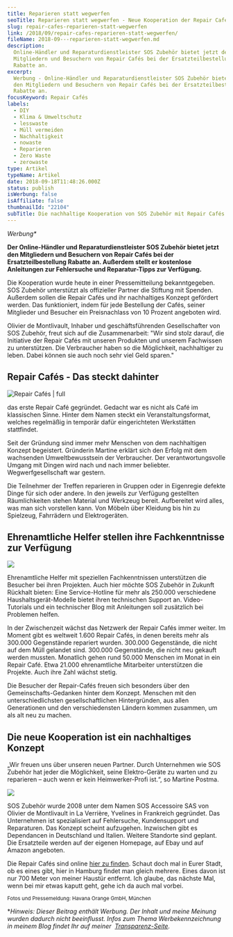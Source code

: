 ```yaml
---
title: Reparieren statt wegwerfen
seoTitle: Reparieren statt wegwerfen - Neue Kooperation der Repair Cafés
slug: repair-cafes-reparieren-statt-wegwerfen
link: /2018/09/repair-cafes-reparieren-statt-wegwerfen/
fileName: 2018-09---reparieren-statt-wegwerfen.md
description:
  Online-Händler und Reparaturdienstleister SOS Zubehör bietet jetzt den
  Mitgliedern und Besuchern von Repair Cafés bei der Ersatzteilbestellung
  Rabatte an.
excerpt:
  Werbung - Online-Händler und Reparaturdienstleister SOS Zubehör bietet jetzt
  den Mitgliedern und Besuchern von Repair Cafés bei der Ersatzteilbestellung
  Rabatte an.
focusKeyword: Repair Cafés
labels:
  - DIY
  - Klima & Umweltschutz
  - lesswaste
  - Müll vermeiden
  - Nachhaltigkeit
  - nowaste
  - Reparieren
  - Zero Waste
  - zerowaste
type: Artikel
typeName: Artikel
date: 2018-09-18T11:48:26.000Z
status: publish
isWerbung: false
isAffiliate: false
thumbnailId: "22104"
subTitle: Die nachhaltige Kooperation von SOS Zubehör mit Repair Cafés
---
```


<em>Werbung\*</em>

<strong>Der Online-Händler und Reparaturdienstleister SOS Zubehör bietet jetzt
den Mitgliedern und Besuchern von Repair Cafés bei der Ersatzteilbestellung
Rabatte an. Außerdem stellt er kostenlose Anleitungen zur Fehlersuche und
Reparatur-Tipps zur Verfügung.</strong>

Die Kooperation wurde heute in einer Pressemitteilung bekanntgegeben. SOS
Zubehör unterstützt als offizieller Partner die Stiftung mit Spenden. Außerdem
sollen die Repair Cafés und ihr nachhaltiges Konzept gefördert werden. Das
funktioniert, indem für jede Bestellung der Cafés, seiner Mitglieder und
Besucher ein Preisnachlass von 10 Prozent angeboten wird.

Olivier de Montlivault, Inhaber und geschäftsführenden Gesellschafter von SOS
Zubehör, freut sich auf die Zusammenarbeit: "Wir sind stolz darauf, die
Initiative der Repair Cafés mit unseren Produkten und unserem Fachwissen zu
unterstützen. Die Verbraucher haben so die Möglichkeit, nachhaltiger zu leben.
Dabei können sie auch noch sehr viel Geld sparen."

## Repair Cafés - Das steckt dahinter

![Repair Cafés | full](http://cardamonchai.com/wp-content/uploads/2018/09/unnamed-1.jpg)

das erste Repair Café gegründet. Gedacht war es nicht als Café im klassischen
Sinne. Hinter dem Namen steckt ein Veranstaltungsformat, welches regelmäßig in
temporär dafür eingerichteten Werkstätten stattfindet.

Seit der Gründung sind immer mehr Menschen von dem nachhaltigen Konzept
begeistert. Gründerin Martine erklärt sich den Erfolg mit dem wachsenden
Umweltbewusstsein der Verbraucher. Der verantwortungsvolle Umgang mit Dingen
wird nach und nach immer beliebter. Wegwerfgesellschaft war gestern.

Die Teilnehmer der Treffen reparieren in Gruppen oder in Eigenregie defekte
Dinge für sich oder andere. In den jeweils zur Verfügung gestellten
Räumlichkeiten stehen Material und Werkzeug bereit. Aufbereitet wird alles, was
man sich vorstellen kann. Von Möbeln über Kleidung bis hin zu Spielzeug,
Fahrrädern und Elektrogeräten.

## Ehrenamtliche Helfer stellen ihre Fachkenntnisse zur Verfügung

![](//ir-de.amazon-adsystem.com/e/ir?t=cardamonchai-21&l=ur2&o=3&camp=1638)

Ehrenamtliche Helfer mit speziellen Fachkenntnissen unterstützen die Besucher
bei ihren Projekten. Auch hier möchte SOS Zubehör in Zukunft Rückhalt bieten:
Eine Service-Hotline für mehr als 250.000 verschiedene Haushaltsgerät-Modelle
bietet ihren technischen Support an. Video-Tutorials und ein technischer Blog
mit Anleitungen soll zusätzlich bei Problemen helfen.

In der Zwischenzeit wächst das Netzwerk der Repair Cafés immer weiter. Im Moment
gibt es weltweit 1.600 Repair Cafés, in denen bereits mehr als 300.000
Gegenstände repariert wurden. 300.000 Gegenstände, die nicht auf dem Müll
gelandet sind. 300.000 Gegenstände, die nicht neu gekauft werden mussten.
Monatlich gehen rund 50.000 Menschen im Monat in ein Repair Café. Etwa 21.000
ehrenamtliche Mitarbeiter unterstützen die Projekte. Auch ihre Zahl wächst
stetig.

Die Besucher der Repair-Cafés freuen sich besonders über den
Gemeinschafts-Gedanken hinter dem Konzept. Menschen mit den unterschiedlichsten
gesellschaftlichen Hintergründen, aus allen Generationen und den verschiedensten
Ländern kommen zusammen, um als alt neu zu machen.

## Die neue Kooperation ist ein nachhaltiges Konzept

„Wir freuen uns über unseren neuen Partner. Durch Unternehmen wie SOS Zubehör
hat jeder die Möglichkeit, seine Elektro-Geräte zu warten und zu reparieren –
auch wenn er kein Heimwerker-Profi ist.“, so Martine Postma.

![](//ir-de.amazon-adsystem.com/e/ir?t=cardamonchai-21&l=ur2&o=3&camp=1638)

SOS Zubehör wurde 2008 unter dem Namen SOS Accessoire SAS von Olivier de
Montlivault in La Verrière, Yvelines in Frankreich gegründet. Das Unternehmen
ist spezialisiert auf Fehlersuche, Kundensupport und Reparaturen. Das Konzept
scheint aufzugehen. Inzwischen gibt es Dependancen in Deutschland und Italien.
Weitere Standorte sind geplant. Die Ersatzteile werden auf der eigenen Homepage,
auf Ebay und auf Amazon angeboten.

Die Repair Cafés sind online [hier zu finden](https://repaircafe.org/de/).
Schaut doch mal in Eurer Stadt, ob es eines gibt, hier in Hamburg findet man
gleich mehrere. Eines davon ist nur 700 Meter von meiner Haustür entfernt. Ich
glaube, das nächste Mal, wenn bei mir etwas kaputt geht, gehe ich da auch mal
vorbei.

<small>Fotos und Pressemeldung: Havana Orange GmbH, München</small>

\*<em>Hinweis: Dieser Beitrag enthält Werbung. Der Inhalt und meine Meinung
wurden dadurch nicht beeinflusst. Infos zum Thema Werbekennzeichnung in meinem
Blog findet Ihr auf meiner  [Transparenz-Seite](/werbung/). </em>
